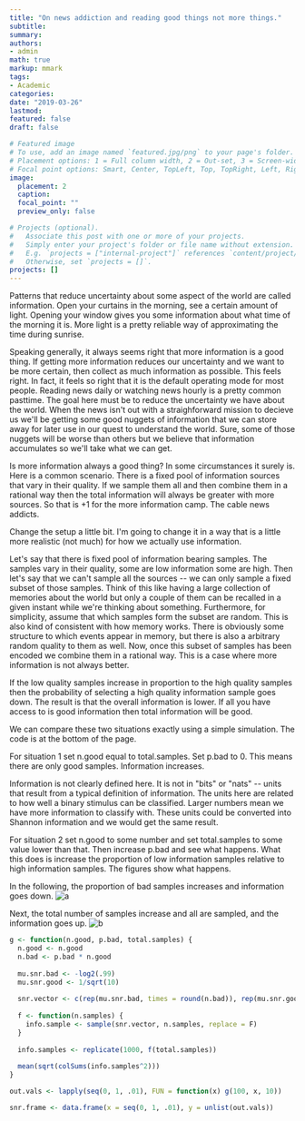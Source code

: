 ```yaml
---
title: "On news addiction and reading good things not more things."
subtitle: 
summary: 
authors:
- admin
math: true
markup: mmark
tags:
- Academic
categories:
date: "2019-03-26"
lastmod:
featured: false
draft: false

# Featured image
# To use, add an image named `featured.jpg/png` to your page's folder.
# Placement options: 1 = Full column width, 2 = Out-set, 3 = Screen-width
# Focal point options: Smart, Center, TopLeft, Top, TopRight, Left, Right, BottomLeft, Bottom, BottomRight
image:
  placement: 2
  caption:
  focal_point: ""
  preview_only: false

# Projects (optional).
#   Associate this post with one or more of your projects.
#   Simply enter your project's folder or file name without extension.
#   E.g. `projects = ["internal-project"]` references `content/project/deep-learning/index.md`.
#   Otherwise, set `projects = []`.
projects: []
---
```



Patterns that reduce uncertainty about some aspect of the world are called information. Open your curtains in the morning, see a certain amount of light. Opening your window gives you some information about what time of the morning it is. More light is a pretty reliable way of approximating the time during sunrise. 

Speaking generally, it always seems right that more information is a good thing. If getting more information reduces our uncertainty and we want to be more certain, then collect as much information as possible. This feels right. In fact, it feels so right that it is the default operating mode for most people. Reading news daily or watching news hourly is a pretty common pasttime. The goal here must be to reduce the uncertainty we have about the world. When the news isn't out with a straighforward mission to decieve us we'll be getting some good nuggets of information that we can store away for later use in our quest to understand the world. Sure, some of those nuggets will be worse than others but we believe that information accumulates so we'll take what we can get.

Is more information always a good thing? In some circumstances it surely is. Here is a common scenario. There is a fixed pool of information sources that vary in their quality. If we sample them all and then combine them in a rational way then the total information will always be greater with more sources. So that is +1 for the more information camp. The cable news addicts.

Change the setup a little bit. I'm going to change it in a way that is a little more realistic (not much) for how we actually use information.

Let's say that there is fixed pool of information bearing samples. The samples vary in their quality, some are low information some are high. Then let's say that we can't sample all the sources -- we can only sample a fixed subset of those samples. Think of this like having a large collection of memories about the world but only a couple of them can be recalled in a given instant while we're thinking about something. Furthermore, for simplicity, assume that which samples form the subset are random. This is also kind of consistent with how memory works. There is obviously some structure to which events appear in memory, but there is also a arbitrary random quality to them as well. Now, once this subset of samples has been encoded we combine them in a rational way. This is a case where more information is not always better.

If the low quality samples increase in proportion to the high quality samples then the probability of selecting a high quality information sample goes down. The result is that the overall information is lower. If all you have access to is good information then total information will be good.

We can compare these two situations exactly using a simple simulation. The code is at the bottom of the page.

For situation 1 set n.good equal to total.samples. Set p.bad to 0. This means there are only good samples. Information increases.

Information is not clearly defined here. It is not in "bits" or "nats" -- units that result from a typical definition of information. The units here are related to how well a binary stimulus can be classified. Larger numbers mean we have more information to classify with. These units could be converted into Shannon information and we would get the same result.

For situation 2 set n.good to some number and set total.samples to some value lower than that. Then increase p.bad and see what happens. What this does is increase the proportion of low information samples relative to high information samples. The figures show what happens.



In the following, the proportion of bad samples increases and information goes down.
![a](/img/posts/info.sample_bad.png)

Next, the total number of samples increase and all are sampled, and the information goes up. 
![b](/img/posts/info.sample_good.png)


~~~ R
g <- function(n.good, p.bad, total.samples) {
  n.good <- n.good
  n.bad <- p.bad * n.good
  
  mu.snr.bad <- -log2(.99)
  mu.snr.good <- 1/sqrt(10)
  
  snr.vector <- c(rep(mu.snr.bad, times = round(n.bad)), rep(mu.snr.good, round(n.good)))
  
  f <- function(n.samples) {
    info.sample <- sample(snr.vector, n.samples, replace = F)
  }
  
  info.samples <- replicate(1000, f(total.samples))
  
  mean(sqrt(colSums(info.samples^2)))
}

out.vals <- lapply(seq(0, 1, .01), FUN = function(x) g(100, x, 10))

snr.frame <- data.frame(x = seq(0, 1, .01), y = unlist(out.vals))
~~~

